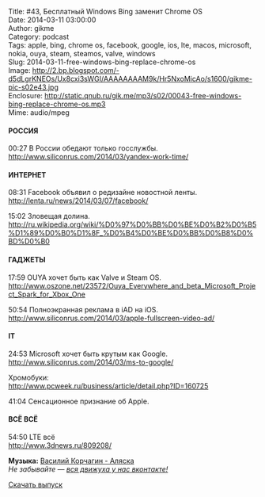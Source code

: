 Title: #43, Бесплатный Windows Bing заменит Chrome OS  
Date: 2014-03-11 03:00:00  
Author: gikme  
Category: podcast  
Tags: apple, bing, chrome os, facebook, google, ios, lte, macos, microsoft, nokia, ouya, steam, steamos, valve, windows  
Slug: 2014-03-11-free-windows-bing-replace-chrome-os  
Image: http://2.bp.blogspot.com/-d5dLgrKNEOs/Ux8cxi3sWGI/AAAAAAAAM9k/Hr5NxoMicAo/s1600/gikme-pic-s02e43.jpg  
Enclosure: http://static.qnub.ru/gik.me/mp3/s02/00043-free-windows-bing-replace-chrome-os.mp3  
Mime: audio/mpeg

#### РОССИЯ

00:27 В России обедают только госслужбы.  
<http://www.siliconrus.com/2014/03/yandex-work-time/>

#### ИНТЕРНЕТ

08:31 Facebook объявил о редизайне новостной ленты.  
<http://lenta.ru/news/2014/03/07/facebook/>

15:02 Зловещая долина.  
<http://ru.wikipedia.org/wiki/%D0%97%D0%BB%D0%BE%D0%B2%D0%B5%D1%89%D0%B0%D1%8F_%D0%B4%D0%BE%D0%BB%D0%B8%D0%BD%D0%B0>

#### ГАДЖЕТЫ

17:59 OUYA хочет быть как Valve и Steam OS.  
<http://www.oszone.net/23572/Ouya_Everywhere_and_beta_Microsoft_Project_Spark_for_Xbox_One>

50:54 Полноэкранная реклама в iAD на iOS.  
<http://www.siliconrus.com/2014/03/apple-fullscreen-video-ad/>

#### IT

24:53 Microsoft хочет быть крутым как Google.  
<http://www.siliconrus.com/2014/03/ms-to-google/>

Хромобуки:  
<http://www.pcweek.ru/business/article/detail.php?ID=160725>

41:04 Сенсационное признание об Apple.

#### ВСЁ ВСЁ

54:50 LTE всё  
<http://www.3dnews.ru/809208/>

**Музыка:** [Василий Корчагин - Аляска](http://vk.com/bacc3)  
*Не забывайте — [вся движуха у нас вконтакте!](http://vk.com/gikme)*

[Скачать выпуск](http://static.qnub.ru/gik.me/mp3/s02/00043-free-windows-bing-replace-chrome-os.mp3)

